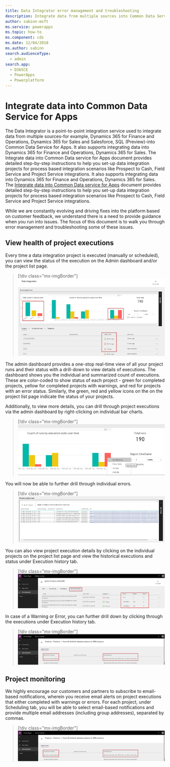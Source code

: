 ```yaml
---
title: Data Integrator error management and troubleshooting
description: Integrate data from multiple sources into Common Data Service for Apps
author: sabinn-msft
ms.service: powerapps
ms.topic: how-to
ms.component: cds
ms.date: 12/04/2018
ms.author: sabinn
search.audienceType: 
  - admin
search.app: 
  - D365CE
  - PowerApps
  - Powerplatform
---
```

# Integrate data into Common Data Service for Apps

The Data Integrator is a point-to-point integration service used to integrate data from multiple sources-for example, Dynamics 365 for Finance and Operations, Dynamics 365 for Sales and Salesforce, SQL (Preview)-into Common Data Service for Apps. It also supports integrating data into Dynamics 365 for Finance and Operations, Dynamics 365 for Sales. The Integrate data into Common Data service for Apps document provides detailed step-by-step instructions to help you set-up data integration projects for process based integration scenarios like Prospect to Cash, Field Service and Project Service integrations. It also supports integrating data into Dynamics 365 for Finance and Operations, Dynamics 365 for Sales. The [Integrate data into Common Data service for Apps](data-integrator.md) document provides detailed step-by-step instructions to help you set-up data integration projects for process based integration scenarios like Prospect to Cash, Field Service and Project Service integrations. 

While we are constantly evolving and driving fixes into the platform based on customer feedback, we understand there is a need to provide guidance when you run into issues.  The focus of this document is to walk you through error management and troubleshooting some of these issues.

## View health of project executions

Every time a data integration project is executed (manually or scheduled), you can view the status of the execution on the Admin dashboard and/or the project list page.  

> [!div class="mx-imgBorder"] 
> ![](media/DashboardandProjectListing.png "Dashboard and project listing")

The admin dashboard provides a one-stop real-time view of all your project runs and their status with a drill-down to view details of executions. The dashboard shows you the individual and summarized count of executions. These are color-coded to show status of each project - green for completed projects, yellow for completed projects with warnings, and red for projects with an error status. Similarly, the green, red and yellow icons on the on the project list page indicate the status of your projects.

Additionally, to view more details, you can drill through project executions via the admin dashboard by right-clicking on individual bar charts.

> [!div class="mx-imgBorder"] 
> ![](media/DashboardDrill-down.png "Dashboard drill down")

You will now be able to further drill through individual errors.

> [!div class="mx-imgBorder"] 
> ![](media/DashboardDrill-down2.png "Dashboard drill down")

You can also view project execution details by clicking on the individual projects on the project list page and view the historical executions and status under Execution history tab.

> [!div class="mx-imgBorder"] 
> ![](media/ProjectExecutionhistory.png "Project execution history")

In case of a Warning or Error, you can further drill down by clicking through the executions under Execution history tab.

> [!div class="mx-imgBorder"] 
> ![](media/DashboardDrill-down3.png "Project execution history warning")

## Project monitoring

We highly encourage our customers and partners to subscribe to email-based notifications, wherein you receive email alerts on project executions that either completed with warnings or errors. For each project, under Scheduling tab, you will be able to select email-based notifications and provide multiple email addresses (including group addresses), separated by commas.

> [!div class="mx-imgBorder"] 
> ![](media/DashboardDrill-down3.png "Project execution history warning")